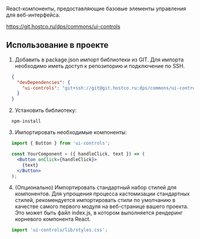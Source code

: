 React-компоненты, предоставляющие базовые элементы управления для веб-интерфейса.

https://git.hostco.ru/dps/commons/ui-controls

## Использование в проекте

1. Добавить в package.json импорт библиотеки из GIT. Для импорта необходимо иметь доступ к репозиторию и подключение по SSH.

  ```json
    {
      "devDependencies": {
        "ui-controls": "git+ssh://git@git.hostco.ru:dps/commons/ui-controls#1.0.30",
      }
    }
  ```

2. Установить библиотеку:

  ```shell
    npm-install
  ```

3. Импортировать необходимые компоненты:

  ```jsx static
    import { Button } from 'ui-controls';

    const YourComponent = ({ handleClick, text }) => (
      <Button onClick={handleClick}>
        {text}
      </Button>
    );
  ```

4. (Опционально) Импортировать стандартный набор стилей для компонентов. Для упрощения процесса кастомизации стандартных стилей, рекомендуется импортировать стили по умолчанию в качестве самого первого модуля на веб-странице вашего проекта. Это может быть файл index.js, в котором выполняется рендеринг корневого компонента React.

  ```jsx static
    import 'ui-controls/lib/styles.css';
  ```